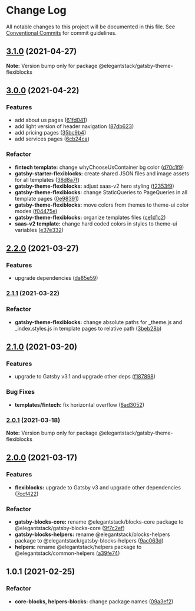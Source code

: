 # Change Log

All notable changes to this project will be documented in this file.
See [Conventional Commits](https://conventionalcommits.org) for commit guidelines.

## [3.1.0](https://gitlab.com/alimoosavi15/gatsby-theme-flexiblog/compare/@elegantstack/gatsby-theme-flexiblocks@3.0.0...@elegantstack/gatsby-theme-flexiblocks@3.1.0) (2021-04-27)

**Note:** Version bump only for package @elegantstack/gatsby-theme-flexiblocks






## [3.0.0](https://gitlab.com/alimoosavi15/gatsby-theme-flexiblog/compare/@elegantstack/gatsby-theme-flexiblocks@2.2.0...@elegantstack/gatsby-theme-flexiblocks@3.0.0) (2021-04-22)


### Features

* add about us pages ([61fd041](https://gitlab.com/alimoosavi15/gatsby-theme-flexiblog/commit/61fd041b2ced3b611f74fc2a9b13aab7ff350ddb))
* add light version of header navigation ([87db623](https://gitlab.com/alimoosavi15/gatsby-theme-flexiblog/commit/87db623ed7681b22d8bd84984ea61567676bd08c))
* add pricing pages ([35bc9b4](https://gitlab.com/alimoosavi15/gatsby-theme-flexiblog/commit/35bc9b494b6edf3bb38f4e7acf7ecbb8babd69d5))
* add services pages ([6cb24ca](https://gitlab.com/alimoosavi15/gatsby-theme-flexiblog/commit/6cb24cac3d32b53c54d6c7dba26a7993c266e552))


### Refactor

* **fintech template:** change whyChooseUsContainer bg color ([d70c1f9](https://gitlab.com/alimoosavi15/gatsby-theme-flexiblog/commit/d70c1f962e81ca730bd867c5a5139ba552bf23ef))
* **gatsby-starter-flexiblocks:** create shared JSON files and image assets for all templates ([38d8a7f](https://gitlab.com/alimoosavi15/gatsby-theme-flexiblog/commit/38d8a7f0283211bc2abf62090e218fc02c3732cc))
* **gatsby-theme-flexiblocks:** adjust saas-v2 hero styling ([f2353f9](https://gitlab.com/alimoosavi15/gatsby-theme-flexiblog/commit/f2353f95459b091109e7be7f2a3ef19f85a9d226))
* **gatsby-theme-flexiblocks:** change StaticQueries to PageQueries in all template pages ([0e98391](https://gitlab.com/alimoosavi15/gatsby-theme-flexiblog/commit/0e98391686bc4aa85986a0f8d18f4ddd35e177af))
* **gatsby-theme-flexiblocks:** move colors from themes to theme-ui color modes ([f04475e](https://gitlab.com/alimoosavi15/gatsby-theme-flexiblog/commit/f04475e03a692c7882431a26f68b6a84adf397de))
* **gatsby-theme-flexiblocks:** organize templates files ([ce1d1c2](https://gitlab.com/alimoosavi15/gatsby-theme-flexiblog/commit/ce1d1c22faa512bbc84cdf6d47e78049452f6713))
* **saas-v2 template:** change hard coded colors in styles to theme-ui variables ([e37e332](https://gitlab.com/alimoosavi15/gatsby-theme-flexiblog/commit/e37e332bdaecdc261813734c8f63b755a4b7f246))




## [2.2.0](https://gitlab.com/alimoosavi15/gatsby-theme-flexiblog/compare/@elegantstack/gatsby-theme-flexiblocks@2.1.1...@elegantstack/gatsby-theme-flexiblocks@2.2.0) (2021-03-27)


### Features

* upgrade dependencies ([da85e59](https://gitlab.com/alimoosavi15/gatsby-theme-flexiblog/commit/da85e59915b171796803e5e281fae0cd2e263e3c))




### [2.1.1](https://gitlab.com/alimoosavi15/gatsby-theme-flexiblog/compare/@elegantstack/gatsby-theme-flexiblocks@2.1.0...@elegantstack/gatsby-theme-flexiblocks@2.1.1) (2021-03-22)


### Refactor

* **gatsby-theme-flexiblocks:** change absolute paths for _theme.js and _index.styles.js in template pages to relative path ([3beb28b](https://gitlab.com/alimoosavi15/gatsby-theme-flexiblog/commit/3beb28be9da9a0288d8b4878de239b87e28545cb))



## [2.1.0](https://gitlab.com/alimoosavi15/gatsby-theme-flexiblog/compare/@elegantstack/gatsby-theme-flexiblocks@2.0.1...@elegantstack/gatsby-theme-flexiblocks@2.1.0) (2021-03-20)


### Features

* upgrade to Gatsby v3.1 and upgrade other deps ([f187898](https://gitlab.com/alimoosavi15/gatsby-theme-flexiblog/commit/f187898cd7cae9827c2290fc5906574de894b75f))


### Bug Fixes

* **templates/fintech:** fix horizontal overflow ([6ad3052](https://gitlab.com/alimoosavi15/gatsby-theme-flexiblog/commit/6ad3052ceb7f445aef56940dc9f1b1724db44747))




### [2.0.1](https://gitlab.com/alimoosavi15/gatsby-theme-flexiblog/compare/@elegantstack/gatsby-theme-flexiblocks@2.0.0...@elegantstack/gatsby-theme-flexiblocks@2.0.1) (2021-03-18)

**Note:** Version bump only for package @elegantstack/gatsby-theme-flexiblocks






## [2.0.0](https://gitlab.com/alimoosavi15/gatsby-theme-flexiblog/compare/@elegantstack/gatsby-theme-flexiblocks@1.0.1...@elegantstack/gatsby-theme-flexiblocks@2.0.0) (2021-03-17)

### Features

- **flexiblocks:** upgrade to Gatsby v3 and upgrade other dependencies ([7ccf422](https://gitlab.com/alimoosavi15/gatsby-theme-flexiblog/commit/7ccf42213fa7220d65e0ce4a473e6111bb2871dd))

### Refactor

- **gatsby-blocks-core:** rename @elegantstack/blocks-core package to @elegantstack/gatsby-blocks-core ([9f7c2ef](https://gitlab.com/alimoosavi15/gatsby-theme-flexiblog/commit/9f7c2ef83cc2905b45eeaf80b2cecceb9ca4ee01))
- **gatsby-blocks-helpers:** rename @elegantstack/blocks-helpers package to @elegantstack/gatsby-blocks-helpers ([9ac063d](https://gitlab.com/alimoosavi15/gatsby-theme-flexiblog/commit/9ac063d41e2f80796f28ef3a61bbf7344e592f70))
- **helpers:** rename @elegantstack/helpers package to @elegantstack/common-helpers ([a39fe74](https://gitlab.com/alimoosavi15/gatsby-theme-flexiblog/commit/a39fe74e2c08af5091ac4a5b5cff414f23d5b71f))

## 1.0.1 (2021-02-25)

### Refactor

- **core-blocks, helpers-blocks:** change package names ([09a3ef2](https://gitlab.com/alimoosavi15/gatsby-theme-flexiblog/commit/09a3ef2826b501c6337ce6f516049f3870a98dff))
